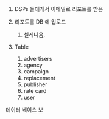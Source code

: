 
1. DSPs 들에게서 이메일로 리포트를 받음
2. 리포트를 DB 에 업로드
	1. 셀레니움, 



4. Table
	1. advertisers
	2. agency
	3. campaign
	4. replacement
	5. publisher
	6. rate card
	7. user 


데이터 베이스 보